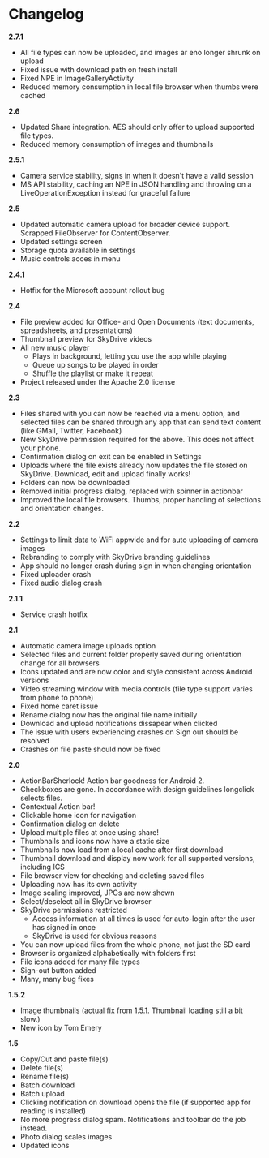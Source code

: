 Changelog
=========
**2.7.1**
- All file types can now be uploaded, and images ar eno longer shrunk on upload
- Fixed issue with download path on fresh install
- Fixed NPE in ImageGalleryActivity
- Reduced memory consumption in local file browser when thumbs were cached

**2.6**
- Updated Share integration. AES should only offer to upload supported file types.
- Reduced memory consumption of images and thumbnails

**2.5.1**
- Camera service stability, signs in when it doesn't have a valid session
- MS API stability, caching an NPE in JSON handling and throwing on a LiveOperationException instead for graceful failure

**2.5**
- Updated automatic camera upload for broader device support. Scrapped FileObserver for ContentObserver.
- Updated settings screen
- Storage quota available in settings
- Music controls acces in menu

**2.4.1**
- Hotfix for the Microsoft account rollout bug

**2.4**
- File preview added for Office- and Open Documents (text documents, spreadsheets, and presentations)
- Thumbnail preview for SkyDrive videos
- All new music player
	+ Plays in background, letting you use the app while playing
	+ Queue up songs to be played in order
	+ Shuffle the playlist or make it repeat
- Project released under the Apache 2.0 license
	
**2.3**
- Files shared with you can now be reached via a menu option, and selected files can be shared through any app that can send text content (like GMail, Twitter, Facebook)
- New SkyDrive permission required for the above. This does not affect your phone.
- Confirmation dialog on exit can be enabled in Settings
- Uploads where the file exists already now updates the file stored on SkyDrive. Download, edit and upload finally works!
- Folders can now be downloaded
- Removed initial progress dialog, replaced with spinner in actionbar
- Improved the local file browsers. Thumbs, proper handling of selections and orientation changes. 

**2.2**
- Settings to limit data to WiFi appwide and for auto uploading of camera images
- Rebranding to comply with SkyDrive branding guidelines
- App should no longer crash during sign in when changing orientation
- Fixed uploader crash
- Fixed audio dialog crash

**2.1.1**
- Service crash hotfix

**2.1**
- Automatic camera image uploads option
- Selected files and current folder properly saved during orientation change for all browsers
- Icons updated and are now color and style consistent across Android versions
- Video streaming window with media controls (file type support varies from phone to phone)
- Fixed home caret issue
- Rename dialog now has the original file name initially
- Download and upload notifications dissapear when clicked
- The issue with users experiencing crashes on Sign out should be resolved
- Crashes on file paste should now be fixed

**2.0**
- ActionBarSherlock! Action bar goodness for Android 2.
- Checkboxes are gone. In accordance with design guidelines longclick selects files.
- Contextual Action bar!
- Clickable home icon for navigation
- Confirmation dialog on delete
- Upload multiple files at once using share!
- Thumbnails and icons now have a static size
- Thumbnails now load from a local cache after first download
- Thumbnail download and display now work for all supported versions, including ICS
- File browser view for checking and deleting saved files
- Uploading now has its own activity
- Image scaling improved, JPGs are now shown
- Select/deselect all in SkyDrive browser
- SkyDrive permissions restricted
	+ Access information at all times is used for auto-login after the user has signed in once
	+ SkyDrive is used for obvious reasons
- You can now upload files from the whole phone, not just the SD card
- Browser is organized alphabetically with folders first
- File icons added for many file types
- Sign-out button added
- Many, many bug fixes


**1.5.2**
- Image thumbnails (actual fix from 1.5.1. Thumbnail loading still a bit slow.)
- New icon by Tom Emery

**1.5**
- Copy/Cut and paste file(s)
- Delete file(s)
- Rename file(s)
- Batch download
- Batch upload
- Clicking notification on download opens the file (if supported app for reading is installed)
- No more progress dialog spam. Notifications and toolbar do the job instead.
- Photo dialog scales images
- Updated icons